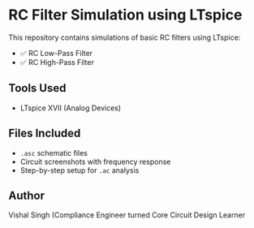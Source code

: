 # RC Filter Simulation using LTspice
This repository contains simulations of basic RC filters using LTspice:
- ✅ RC Low-Pass Filter
- ✅ RC High-Pass Filter
## Tools Used
- LTspice XVII (Analog Devices)
## Files Included
- `.asc` schematic files
- Circuit screenshots with frequency response
- Step-by-step setup for `.ac` analysis
## Author
Vishal Singh (Compliance Engineer turned Core Circuit Design Learner 
